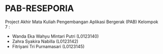 # PAB-RESEPORIA
Project Akhir Mata Kuliah Pengembangan Aplikasi Bergerak (PAB)
Kelompok 7 :
- Wanda Eka Wahyu Mintari Putri (L0123140)
- Zahra Syakira Nabilla (L0123142)
- Fitriyani Tri Purnamasari (L0123145)
